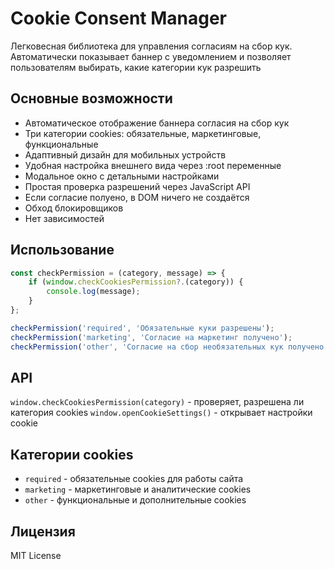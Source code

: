# Cookie Consent Manager

Легковесная библиотека для управления согласиям на сбор кук. Автоматически показывает баннер с уведомлением и позволяет пользователям выбирать, какие категории кук разрешить

## Основные возможности

- Автоматическое отображение баннера согласия на сбор кук
- Три категории cookies: обязательные, маркетинговые, функциональные
- Адаптивный дизайн для мобильных устройств
- Удобная настройка внешнего вида через :root переменные
- Модальное окно с детальными настройками
- Простая проверка разрешений через JavaScript API
- Если согласие полуено, в DOM ничего не создаётся
- Обход блокировщиков
- Нет зависимостей

## Использование

```js
const checkPermission = (category, message) => {
    if (window.checkCookiesPermission?.(category)) {
        console.log(message);
    }
};

checkPermission('required', 'Обязательные куки разрешены');
checkPermission('marketing', 'Согласие на маркетинг получено');
checkPermission('other', 'Согласие на сбор необязательных кук получено');
```

## API

`window.checkCookiesPermission(category)` - проверяет, разрешена ли категория cookies
`window.openCookieSettings()` - открывает настройки cookie

## Категории cookies

- `required` - обязательные cookies для работы сайта
- `marketing` - маркетинговые и аналитические cookies  
- `other` - функциональные и дополнительные cookies

## Лицензия

MIT License